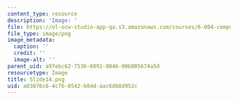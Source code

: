 ```yaml
---
content_type: resource
description: 'Image: '
file: https://ol-ocw-studio-app-qa.s3.amazonaws.com/courses/6-004-computation-structures-spring-2017/a03876c64c760542b04daac6d68d952c_Slide14.png
file_type: image/png
image_metadata:
  caption: ''
  credit: ''
  image-alt: ''
parent_uid: a97ebc62-7536-6091-9846-90b005674a5d
resourcetype: Image
title: Slide14.png
uid: a03876c6-4c76-0542-b04d-aac6d68d952c
---
```

